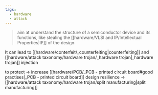 ```yaml
---
tags:
  - hardware
  - attack
---
```

> aim at understand the structure of a semiconductor device and its functions, like stealing the [[hardware/VLSI and IP/Intellectual Properties|IP]] of the design

It can lead to [[hardware/conterfeit/_counterfeiting|counterfeiting]] and [[hardware/attack taxonomy/hardware trojan/_hardware trojan|_hardware trojan]] injection

to protect -> increase [[hardware/PCB/_PCB - printed circuit board#good practises|_PCB - printed circuit board]] design resilience
-> [[hardware/attack taxonomy/hardware trojan/split manufacturing|split manufacturing]]
